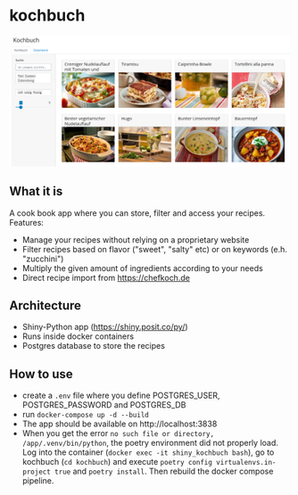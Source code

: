# kochbuch

![Screenshot of the app](src/www/kochbuch_screenshot.png)

## What it is
A cook book app where you can store, filter and access your recipes.
Features:
* Manage your recipes without relying on a proprietary website
* Filter recipes based on flavor ("sweet", "salty" etc) or on keywords (e.h. "zucchini")
* Multiply the given amount of ingredients according to your needs
* Direct recipe import from https://chefkoch.de

## Architecture
* Shiny-Python app (https://shiny.posit.co/py/)
* Runs inside docker containers
* Postgres database to store the recipes

## How to use
* create a `.env` file where you define POSTGRES_USER, POSTGRES_PASSWORD and POSTGRES_DB
* run `docker-compose up -d --build`
* The app should be available on http://localhost:3838
* When you get the error `no such file or directory, /app/.venv/bin/python`, the poetry environment did not properly load. Log into the container (`docker exec -it shiny_kochbuch bash`), go to kochbuch (`cd kochbuch`) and execute `poetry config virtualenvs.in-project true` and `poetry install`. Then rebuild the docker compose pipeline.